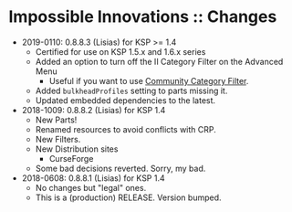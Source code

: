 # Impossible Innovations :: Changes

* 2019-0110: 0.8.8.3 (Lisias) for KSP >= 1.4
	+ Certified for use on KSP 1.5.x and 1.6.x series
	+ Added an option to turn off the II Category Filter on the Advanced Menu
		- Useful if you want to use [Community Category Filter](https://forum.kerbalspaceprogram.com/index.php?/topic/149840-discussion-community-category-kit/).
	+ Added `bulkheadProfiles` setting to parts missing it.
	+ Updated embedded dependencies to the latest.
* 2018-1009: 0.8.8.2 (Lisias) for KSP 1.4
	+ New Parts!
	+ Renamed resources to avoid conflicts with CRP.
	+ New Filters.
	+ New Distribution sites
		- CurseForge
	+ Some bad decisions reverted. Sorry, my bad.
* 2018-0608: 0.8.8.1 (Lisias) for KSP 1.4
    + No changes but "legal" ones.
    + This is a (production) RELEASE. Version bumped.
